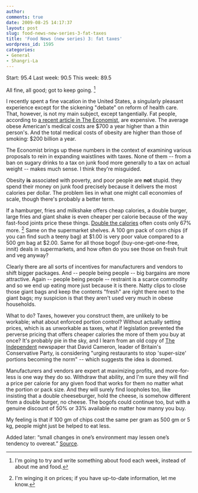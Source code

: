 ```yaml
---
author:
comments: true
date: 2009-08-25 14:17:37
layout: post
slug: food-news-new-series-3-fat-taxes
title: 'Food News (new series) 3: fat taxes'
wordpress_id: 1595
categories:
- General
- Shangri-La
---
```


Start: 95.4 Last week: 90.5 This week: 89.5

All fine, all good; got to keep going. [^fn1]

I recently spent a fine vacation in the United States, a singularly pleasant experience except for the sickening "debate" on reform of health care. That, however, is not my main subject, except tangentially. Fat people, according to [a recent article in The Economist](http://www.economist.com/businessfinance/displaystory.cfm?story_id=14120903), are expensive. The average obese American's medical costs are $700 a year higher than a thin person's. And the total medical costs of obesity are higher than those of smoking: $200 billion a year.

The Economist brings up these numbers in the context of examining various proposals to rein in expanding waistlines with taxes. None of them -- from a ban on sugary drinks to a tax on junk food more generally to a tax on actual weight -- makes much sense. I think they're misguided.

Obesity **is** associated with poverty, and poor people are **not** stupid. they spend their money on junk food precisely because it delivers the most calories per dollar. The problem lies in what one might call economies of scale, though there's probably a better term.

If a hamburger, fries and milkshake offers cheap calories, a double burger, large fries and giant shake is even cheaper per calorie because of the way fast-food joints price these things. [Double the calories](http://www.dietbites.com/Foods-Nutrition-Index/mcdonald-fries.html) often costs only 67% more. [^fn2] Same on the supermarket shelves. A 100 gm pack of corn chips (if you can find such a teeny bag) at $1.00 is very poor value compared to a 500 gm bag at $2.00. Same for all those bogof (buy-one-get-one-free, innit) deals in supermarkets, and how often do you see those on fresh fruit and veg anyway?

Clearly there are all sorts of incentives for manufacturers and vendors to shift bigger packages. And -- people being people -- big bargains are more attractive. Again -- people being people -- restraint is a scarce commodity and so we end up eating more just because it is there. Natty clips to close those giant bags and keep the contents "fresh" are right there next to the giant bags; my suspicion is that they aren't used very much in obese households.

What to do? Taxes, however you construct them, are unlikely to be workable; what about enforced portion control? Without actually setting prices, which is as unworkable as taxes, what if legislation prevented the perverse pricing that offers cheaper calories the more of them you buy at once? It's probably pie in the sky, and I learn from an old copy of [The Independent](http://www.independent.co.uk/news/uk/politics/big-business-blamed-for-public-health-problems-1775218.html) newspaper that David Cameron, leader of Britain's Conservative Party, is considering "urging restaurants to stop 'super-size' portions becoming the norm" -- which suggests the idea is doomed.

Manufacturers and vendors are expert at maximizing profits, and more-for-less is one way they do so. Withdraw that ability, and I'm sure they will find a price per calorie for any given food that works for them no matter what the portion or pack size. And they will surely find loopholes too, like insisting that a double cheeseburger, hold the cheese, is somehow different from a double burger, no cheese. The bogofs could continue too, but with a genuine discount of 50% or 33% available no matter how manny you buy.

My feeling is that if 100 gm of chips cost the same per gram as 500 gm or 5 kg, people might just be helped to eat less.

Added later: “small changes in one’s environment may lessen one’s tendency to overeat.” [Source](http://freakonomics.blogs.nytimes.com/2009/08/26/nudges-by-chopstick/).

[^fn1]: I'm going to try and write something about food each week, instead of about me and food. 

[^fn2]: I'm winging it on prices; if you have up-to-date information, let me know. 